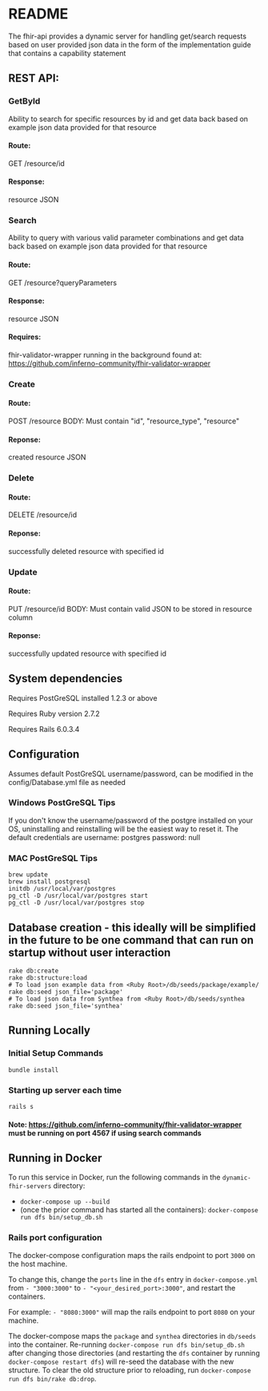 # README

The fhir-api provides a dynamic server for handling get/search requests based on user provided json data in the form of the implementation guide that contains a capability statement

## REST API:

### GetById

Ability to search for specific resources by id and get data back based on example json data provided for that resource

#### Route:

GET /resource/id

#### Response:

resource JSON

### Search

Ability to query with various valid parameter combinations and get data back based on example json data provided for that resource

#### Route:

GET /resource?queryParameters

#### Response:

resource JSON

#### Requires:

fhir-validator-wrapper running in the background found at: https://github.com/inferno-community/fhir-validator-wrapper

### Create

#### Route:

POST /resource BODY: Must contain "id", "resource_type", "resource"

#### Reponse:

created resource JSON

### Delete

#### Route:

DELETE /resource/id

#### Reponse:

successfully deleted resource with specified id

### Update

#### Route:

PUT /resource/id BODY: Must contain valid JSON to be stored in resource column

#### Reponse:

successfully updated resource with specified id

## System dependencies

Requires PostGreSQL installed 1.2.3 or above

Requires Ruby version 2.7.2

Requires Rails 6.0.3.4

## Configuration
Assumes default PostGreSQL username/password, can be modified in the config/Database.yml file as needed

### Windows PostGreSQL Tips
If you don't know the username/password of the postgre installed on your OS, uninstalling and reinstalling will
be the easiest way to reset it. The default credentials are username: postgres password: null

### MAC PostGreSQL Tips
```shell script
brew update
brew install postgresql
initdb /usr/local/var/postgres
pg_ctl -D /usr/local/var/postgres start
pg_ctl -D /usr/local/var/postgres stop
```
## Database creation - this ideally will be simplified in the future to be one command that can run on startup without user interaction

```shell script
rake db:create
rake db:structure:load
# To load json example data from <Ruby Root>/db/seeds/package/example/
rake db:seed json_file='package'
# To load json data from Synthea from <Ruby Root>/db/seeds/synthea
rake db:seed json_file='synthea'
```

## Running Locally

### Initial Setup Commands

```shell script
bundle install
```

### Starting up server each time

```shell script
rails s
```

#### Note: https://github.com/inferno-community/fhir-validator-wrapper must be running on port 4567 if using search commands

## Running in Docker

To run this service in Docker, run the following commands in the `dynamic-fhir-servers` directory:
* `docker-compose up --build`
* (once the prior command has started all the containers): `docker-compose run dfs bin/setup_db.sh`

### Rails port configuration

The docker-compose configuration maps the rails endpoint to port `3000` on the host machine.

To change this, change the `ports` line in the `dfs` entry in `docker-compose.yml` from `- "3000:3000"` to `- "<your_desired_port>:3000"`, and restart the containers.

For example: `- "8080:3000"` will map the rails endpoint to port `8080` on your machine.

The docker-compose maps the `package` and `synthea` directories in `db/seeds` into the container. Re-running `docker-compose run dfs bin/setup_db.sh` after changing those directories (and restarting the `dfs` container by running `docker-compose restart dfs`) will re-seed the database with the new structure. To clear the old structure prior to reloading, run `docker-compose run dfs bin/rake db:drop`.
